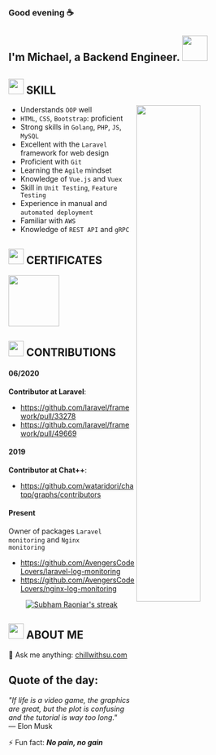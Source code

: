 ### Good evening ☕
<h2>I'm Michael, a Backend Engineer. <img src="https://media.giphy.com/media/mGcNjsfWAjY5AEZNw6/giphy.gif" width="50"></h2>

## <img src="https://emojis.slackmojis.com/emojis/images/1588315024/8823/hyperkitty.gif?1588315024" width="30" /> SKILL
<a href="https://metrics.lecoq.io/ouuan?template=classic"><img align="right" width="50%" src="https://github-readme-stats.vercel.app/api?username=Kenini1805&show_icons=true&theme=synthwave"></a>

- Understands <code>OOP</code> well<br>
- <code>HTML</code>, <code>CSS</code>, <code>Bootstrap</code>: proficient<br>
- Strong skills in <code>Golang</code>, <code>PHP</code>, <code>JS</code>, <code>MySQL</code><br>
- Excellent with the <code>Laravel</code> framework for web design<br>
- Proficient with <code>Git</code><br>
- Learning the <code>Agile</code> mindset<br>
- Knowledge of <code>Vue.js</code> and <code>Vuex</code><br>
- Skill in <code>Unit Testing</code>, <code>Feature Testing</code><br>
- Experience in manual and <code>automated deployment</code><br>
- Familiar with <code>AWS</code><br>
- Knowledge of <code>REST API</code> and <code>gRPC</code>

## <img src="https://emojis.slackmojis.com/emojis/images/1643515721/17468/homersimpson-pbjdance.gif?1643515721" width="30" /> CERTIFICATES
<img src="https://images.viblo.asia/1f5d99d1-8cb7-4d82-a627-d6934d20d94b.png" width="100" />

## <img src="https://images.viblo.asia/a22cc9ed-e446-4eae-ad55-1ddf8afbaa54.gif" width="30" /> CONTRIBUTIONS

#### 06/2020
<strong>Contributor at Laravel</strong>:
- https://github.com/laravel/framework/pull/33278
- https://github.com/laravel/framework/pull/49669

#### 2019
<strong>Contributor at Chat++</strong>:
- https://github.com/wataridori/chatpp/graphs/contributors

#### Present
Owner of packages <code>Laravel monitoring</code> and <code>Nginx monitoring</code>
- https://github.com/AvengersCodeLovers/laravel-log-monitoring
- https://github.com/AvengersCodeLovers/nginx-log-monitoring

<p align="center">
<a href="https://github.com/Kenini1805/github-readme-streak-stats">
<img title="🔥 Get streak stats for your profile at git.io/streak-stats" alt="Subham Raoniar's streak" src="https://github-readme-streak-stats.herokuapp.com/?user=Kenini1805&theme=synthwave"/>
</a>
</p>

## <img src="https://i.imgur.com/g4uAchW.gif" width="30" /> ABOUT ME
💬 Ask me anything: <a href="https://chillwithsu.com/">chillwithsu.com</a>
## Quote of the day:
<em>&quot;If life is a video game, the graphics are great, but the plot is confusing and the tutorial is way too long.&quot;</em> <br>
— Elon Musk

⚡ Fun fact: <em><strong>No pain, no gain</strong></em>
